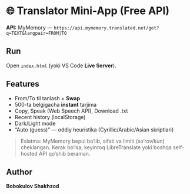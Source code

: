 # 🌐 Translator Mini-App (Free API)
**API:** MyMemory — `https://api.mymemory.translated.net/get?q=TEXT&langpair=FROM|TO`

## Run
Open `index.html` (yoki VS Code **Live Server**).

## Features
- From/To til tanlash + **Swap**
- 500-ta belgigacha **instant** tarjima
- Copy, Speak (Web Speech API), Download .txt
- Recent history (localStorage)
- Dark/Light mode
- “Auto (guess)” — oddiy heuristika (Cyrillic/Arabic/Asian skriptlari)

> Eslatma: MyMemory bepul bo‘lib, sifati va limiti (so‘rov/kun) cheklangan. Kerak bo‘lsa, keyinroq LibreTranslate yoki boshqa self-hosted API qo‘shib beraman.

## Author
**Bobokulov Shakhzod**

